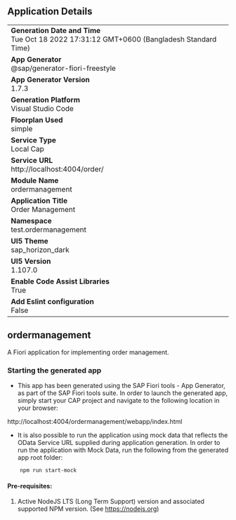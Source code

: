 ## Application Details
|               |
| ------------- |
|**Generation Date and Time**<br>Tue Oct 18 2022 17:31:12 GMT+0600 (Bangladesh Standard Time)|
|**App Generator**<br>@sap/generator-fiori-freestyle|
|**App Generator Version**<br>1.7.3|
|**Generation Platform**<br>Visual Studio Code|
|**Floorplan Used**<br>simple|
|**Service Type**<br>Local Cap|
|**Service URL**<br>http://localhost:4004/order/
|**Module Name**<br>ordermanagement|
|**Application Title**<br>Order Management|
|**Namespace**<br>test.ordermanagement|
|**UI5 Theme**<br>sap_horizon_dark|
|**UI5 Version**<br>1.107.0|
|**Enable Code Assist Libraries**<br>True|
|**Add Eslint configuration**<br>False|

## ordermanagement

A Fiori application for implementing order management.

### Starting the generated app

-   This app has been generated using the SAP Fiori tools - App Generator, as part of the SAP Fiori tools suite.  In order to launch the generated app, simply start your CAP project and navigate to the following location in your browser:

http://localhost:4004/ordermanagement/webapp/index.html

- It is also possible to run the application using mock data that reflects the OData Service URL supplied during application generation.  In order to run the application with Mock Data, run the following from the generated app root folder:

```
    npm run start-mock
```

#### Pre-requisites:

1. Active NodeJS LTS (Long Term Support) version and associated supported NPM version.  (See https://nodejs.org)


